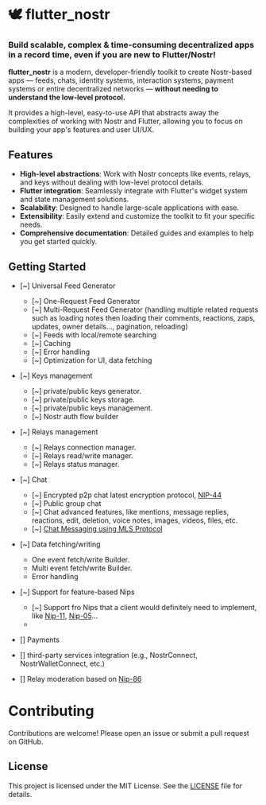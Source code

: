 # 🕊️ flutter_nostr  
### Build scalable, complex & time-consuming decentralized apps in a record time, even if you are new to Flutter/Nostr!


**flutter_nostr** is a modern, developer-friendly toolkit to create Nostr-based apps — feeds, chats, identity systems, interaction systems, payment systems or entire decentralized networks — **without needing to understand the low-level protocol.**

It provides a high-level, easy-to-use API that abstracts away the complexities of working with Nostr and Flutter, allowing you to focus on building your app's features and user UI/UX.



## Features
- **High-level abstractions**: Work with Nostr concepts like events, relays, and keys without dealing with low-level protocol details.
- **Flutter integration**: Seamlessly integrate with Flutter's widget system and state management solutions.
- **Scalability**: Designed to handle large-scale applications with ease.
- **Extensibility**: Easily extend and customize the toolkit to fit your specific needs.
- **Comprehensive documentation**: Detailed guides and examples to help you get started quickly.


## Getting Started

- [~] Universal Feed Generator
  - [~] One-Request Feed Generator
  - [~] Multi-Request Feed Generator (handling multiple related requests such as loading notes then loading their comments, reactions, zaps, updates, owner details..., pagination, reloading)
  - [~] Feeds with local/remote searching
  - [~] Caching
  - [~] Error handling
  - [~] Optimization for UI, data fetching

- [~] Keys management
  - [~] private/public keys generator.
  - [~] private/public keys storage.
  - [~] private/public keys management.
  - [~] Nostr auth flow builder

- [~] Relays management
  - [~] Relays connection manager.
  - [~] Relays read/write manager.
  - [~] Relays status manager.
  
- [~] Chat
  - [~] Encrypted p2p chat latest encryption protocol, [NIP-44](https://github.com/nostr-protocol/nips/blob/master/44.md)
  - [~] Public group chat 
  - [~] Chat advanced features, like mentions, message replies, reactions, edit, deletion, voice notes, images, videos, files, etc.
  - [~] [Chat Messaging using MLS Protocol](https://github.com/nostr-protocol/nips/blob/master/EE.md)

- [~] Data fetching/writing
  - One event fetch/write Builder.
  - Multi event fetch/write Builder.
  - Error handling

- [~] Support for feature-based Nips
  - [~] Support fro Nips that a client would definitely need to implement, like [Nip-11](https://github.com/nostr-protocol/nips/blob/master/11.md), [Nip-05](https://github.com/nostr-protocol/nips/blob/master/05.md)...
  - 

- [] Payments
- [] third-party services integration (e.g., NostrConnect, NostrWalletConnect, etc.)
- [] Relay moderation based on [Nip-86](https://github.com/nostr-protocol/nips/blob/master/86.md)

 # Contributing
Contributions are welcome! Please open an issue or submit a pull request on GitHub.

## License
This project is licensed under the MIT License. See the [LICENSE](LICENSE) file for details.
